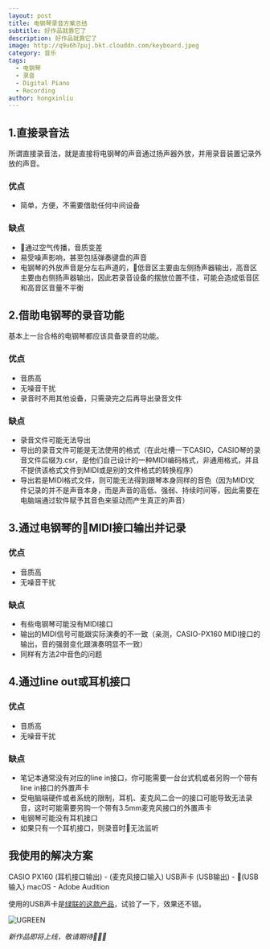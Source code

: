 ```yaml
---
layout: post
title: 电钢琴录音方案总结
subtitle: 好作品就靠它了
description: 好作品就靠它了
image: http://q9u6h7puj.bkt.clouddn.com/keyboard.jpeg
category: 音乐
tags: 
  - 电钢琴
  - 录音
  - Digital Piano
  - Recording
author: hongxinliu
---
```


## 1.直接录音法
所谓直接录音法，就是直接将电钢琴的声音通过扬声器外放，并用录音装置记录外放的声音。

### 优点
* 简单，方便，不需要借助任何中间设备

### 缺点
* 通过空气传播，音质变差
* 易受噪声影响，甚至包括弹奏键盘的声音
* 电钢琴的外放声音是分左右声道的，低音区主要由左侧扬声器输出，高音区主要由右侧扬声器输出，因此若录音设备的摆放位置不佳，可能会造成低音区和高音区音量不平衡


## 2.借助电钢琴的录音功能
基本上一台合格的电钢琴都应该具备录音的功能。

### 优点
* 音质高
* 无噪音干扰
* 录音时不用其他设备，只需录完之后再导出录音文件

### 缺点
* 录音文件可能无法导出
* 导出的录音文件可能是无法使用的格式（在此吐槽一下CASIO，CASIO琴的录音文件后缀为.csr，是他们自己设计的一种MIDI编码格式，非通用格式，并且不提供该格式文件到MIDI或是别的文件格式的转换程序）
* 导出若是MIDI格式文件，则可能无法得到跟琴本身同样的音色（因为MIDI文件记录的并不是声音本身，而是声音的高低、强弱、持续时间等，因此需要在电脑端通过软件赋予其音色来驱动而产生真正的声音）


## 3.通过电钢琴的MIDI接口输出并记录

### 优点
* 音质高
* 无噪音干扰

### 缺点
* 有些电钢琴可能没有MIDI接口
* 输出的MIDI信号可能跟实际演奏的不一致（亲测，CASIO-PX160 MIDI接口的输出，音的强弱变化跟演奏明显不一致）
* 同样有方法2中音色的问题


## 4.通过line out或耳机接口

### 优点
* 音质高
* 无噪音干扰

### 缺点
* 笔记本通常没有对应的line in接口，你可能需要一台台式机或者另购一个带有line in接口的外置声卡
* 受电脑端硬件或者系统的限制，耳机、麦克风二合一的接口可能导致无法录音，这时可能需要另购一个带有3.5mm麦克风接口的外置声卡
* 电钢琴可能没有耳机接口
* 如果只有一个耳机接口，则录音时无法监听


## 我使用的解决方案
CASIO PX160 (耳机接口输出) - (麦克风接口输入) USB声卡 (USB输出) - (USB输入) macOS - Adobe Audition

使用的USB声卡是[绿联的这款产品](https://item.jd.com/1804882.html)，试验了一下，效果还不错。

![UGREEN](http://q9u6h7puj.bkt.clouddn.com/UGREEN-USB-SC.png)

*新作品即将上线，敬请期待🤪🤪🤪*
